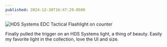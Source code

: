 ```yaml
---
published: 2024-12-30T16:47:29-0500
---
```


![HDS Systems EDC Tactical Flashlight on counter](/img/hds-systems-edc-tactical.webp)

Finally pulled the trigger on an HDS Systems light, a thing of beauty. Easily my favorite light in the collection, love the UI and size.